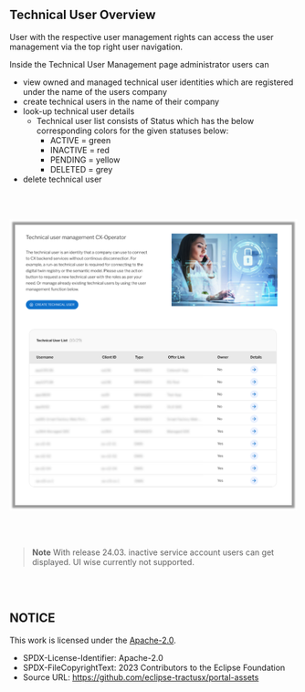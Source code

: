 ## Technical User Overview

User with the respective user management rights can access the user management via the top right user navigation.

Inside the Technical User Management page administrator users can

- view owned and managed technical user identities which are registered under the name of the users company
- create technical users in the name of their company
- look-up technical user details
  - Technical user list consists of Status which has the below corresponding colors for the given statuses below:
    - ACTIVE = green
    - INACTIVE = red
    - PENDING = yellow
    - DELETED = grey
- delete technical user

<br>
<br>

<p align="center">
<img width="636" alt="image" src="https://raw.githubusercontent.com/eclipse-tractusx/portal-assets/main/docs/static/technical-user-management.png">
</p>
<br>
<br>

> **Note**
> With release 24.03. inactive service account users can get displayed. UI wise currently not supported.

<br>
<br>

## NOTICE

This work is licensed under the [Apache-2.0](https://www.apache.org/licenses/LICENSE-2.0).

- SPDX-License-Identifier: Apache-2.0
- SPDX-FileCopyrightText: 2023 Contributors to the Eclipse Foundation
- Source URL: https://github.com/eclipse-tractusx/portal-assets

